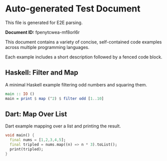# Auto-generated Test Document

This file is generated for E2E parsing.

**Document ID:** fpenytcwea-mf8orl6r

This document contains a variety of concise, self-contained code examples across multiple programming languages.

Each example includes a short description followed by a fenced code block.

## Haskell: Filter and Map

A minimal Haskell example filtering odd numbers and squaring them.

```haskell
main :: IO ()
main = print $ map (^2) $ filter odd [1..10]
```


## Dart: Map Over List

Dart example mapping over a list and printing the result.

```dart
void main() {
  final nums = [1,2,3,4,5];
  final tripled = nums.map((n) => n * 3).toList();
  print(tripled);
}
```


